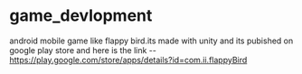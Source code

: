 # game_devlopment
android mobile game like flappy bird.its made with unity 
and its pubished on google play store and here is the link -- https://play.google.com/store/apps/details?id=com.ii.flappyBird
